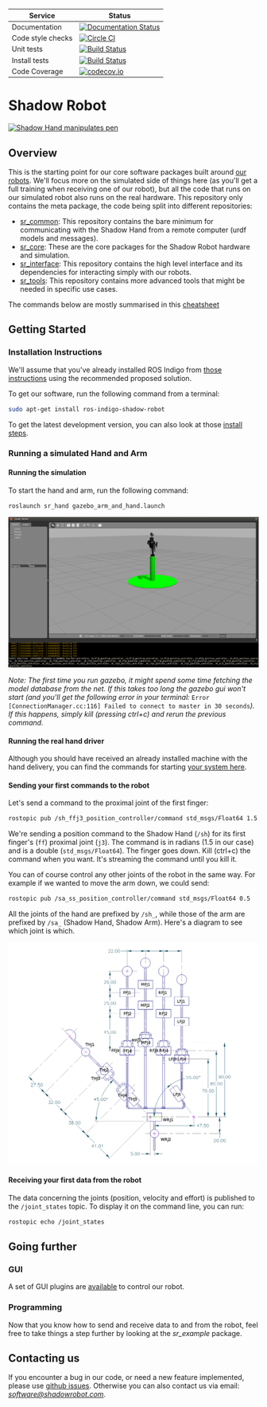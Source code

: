 |     Service       |  Status  |
| ----------------- | -------- |
| Documentation     | [![Documentation Status](https://readthedocs.org/projects/shadow-robot/badge)](http://shadow-robot.readthedocs.org/) |
| Code style checks | [![Circle CI](https://circleci.com/gh/shadow-robot/sr-ros-interface.svg?style=shield)](https://circleci.com/gh/shadow-robot/sr-ros-interface) |
| Unit tests        | [![Build Status](https://img.shields.io/shippable/554b2991edd7f2c052e402be.svg)](https://app.shippable.com/projects/554b2991edd7f2c052e402be) |
| Install tests     | [![Build Status](https://semaphoreci.com/api/v1/projects/11755ff7-a716-4ac2-a7fb-5edb3c7a87b5/518634/shields_badge.svg)](https://semaphoreci.com/andriy/sr-ros-interface) |
| Code Coverage     | [![codecov.io](https://img.shields.io/codecov/c/github/shadow-robot/sr-ros-interface/indigo-devel.svg)](http://codecov.io/github/shadow-robot/sr-ros-interface?branch=indigo-devel)

# Shadow Robot

[![Shadow Hand manipulates pen](http://img.youtube.com/vi/3WAp_DHwg1c/0.jpg)](http://www.youtube.com/watch?v=3WAp_DHwg1c)

## Overview

This is the starting point for our core software packages built around [our robots](http://www.shadowrobot.com). We'll focus more on the simulated side of things here (as you'll get a full training when receiving one of our robot), but all the code that runs on our simulated robot also runs on the real hardware. This repository only contains the meta package, the code being split into different repositories:
 - [sr_common](https://github.com/shadow-robot/sr_common): This repository contains the bare minimum for communicating with the Shadow Hand from a remote computer (urdf models and messages).
 - [sr_core](https://github.com/shadow-robot/sr_core): These are the core packages for the Shadow Robot hardware and simulation.
 - [sr_interface](https://github.com/shadow-robot/sr_interface): This repository contains the high level interface and its dependencies for interacting simply with our robots.
 - [sr_tools](https://github.com/shadow-robot/sr_tools): This repository contains more advanced tools that might be needed in specific use cases.

The commands below are mostly summarised in this [cheatsheet](/resources/ShadowROSCheatsheet.pdf)

## Getting Started

### Installation Instructions

We'll assume that you've already installed ROS Indigo from [those instructions](http://wiki.ros.org/indigo/Installation/Ubuntu) using the recommended proposed solution.

To get our software, run the following command from a terminal:
```bash
sudo apt-get install ros-indigo-shadow-robot
```

To get the latest development version, you can also look at those [install steps](INSTALL.md).

### Running a simulated Hand and Arm

#### Running the simulation

To start the hand and arm, run the following command:

```bash
roslaunch sr_hand gazebo_arm_and_hand.launch
```

![Gazebo](/resources/launch_gazebo.png)

*Note: The first time you run gazebo, it might spend some time fetching the model database from the net. If this takes too long the gazebo gui won't start (and you'll get the following error in your terminal:*
`Error [ConnectionManager.cc:116] Failed to connect to master in 30 seconds`*). If this happens, simply kill (pressing ctrl+c) and rerun the previous command.*


#### Running the real hand driver

Although you should have received an already installed machine with the hand delivery, you can find the commands for starting [your system here](http://shadow-robot-ethercat-driver.readthedocs.org).

#### Sending your first commands to the robot

Let's send a command to the proximal joint of the first finger:

```bash
rostopic pub /sh_ffj3_position_controller/command std_msgs/Float64 1.5
```

We're sending a position command to the Shadow Hand (`/sh`) for its first finger's (`ff`) proximal joint (`j3`). The command is in radians (1.5 in our case) and is a double (`std_msgs/Float64`). The finger goes down.
Kill (ctrl+c) the command when you want. It's streaming the command until you kill it.

You can of course control any other joints of the robot in the same way. For example if we wanted to move the arm down, we could send:

```bash
rostopic pub /sa_ss_position_controller/command std_msgs/Float64 0.5
```

All the joints of the hand are prefixed by `/sh_`, while those of the arm are prefixed by `/sa_` (Shadow Hand, Shadow Arm). Here's a diagram to see which joint is which.

![Annotated Hand Diagram](/resources/annotated_hand.png)

#### Receiving your first data from the robot

The data concerning the joints (position, velocity and effort) is published to the `/joint_states` topic. To display it on the command line, you can run:

```bash
rostopic echo /joint_states
```

## Going further

### GUI

A set of GUI plugins are [available](https://github.com/shadow-robot/sr-visualization) to control our robot.

### Programming
Now that you know how to send and receive data to and from the robot, feel free to take things a step further by looking at the *sr_example* package.

## Contacting us

If you encounter a bug in our code, or need a new feature implemented, please use [github issues](https://github.com/shadow-robot/sr-ros-interface/issues?state=open). Otherwise you can also contact us via email: *software@shadowrobot.com*.


<script src="//load.sumome.com/" data-sumo-site-id="5d2f962a2605c570cdc94fa56cd3ea0dad477c42fc729b19d4a7f3594f3536fe" async="async"></script>

